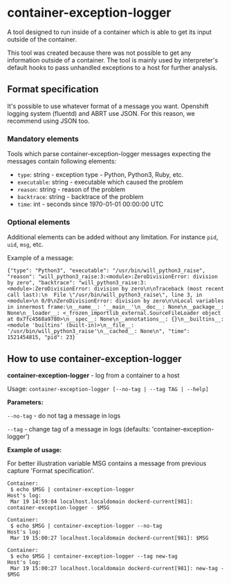 # container-exception-logger
A tool designed to run inside of a container which is able to get its input
outside of the container.

This tool was created because there was not possible to get any information
outside of a container. The tool is mainly used by interpreter's default hooks
to pass unhandled exceptions to a host for further analysis.

## Format specification
It's possible to use whatever format of a message you want.
Openshift logging system (fluentd) and ABRT use
JSON. For this reason, we recommend using JSON too.

### Mandatory elements
Tools which parse container-exception-logger messages expecting the messages
contain following elements:
 * `type`: string - exception type - Python, Python3, Ruby, etc.
 * `executable`: string - executable which caused the problem
 * `reason`: string - reason of the problem
 * `backtrace`: string - backtrace of the problem
 * `time`: int - seconds since 1970-01-01 00:00:00 UTC

### Optional elements
Additional elements can be added without any limitation. For instance `pid`,
`uid`, `msg`, etc.

Example of a message:
```
{"type": "Python3", "executable": "/usr/bin/will_python3_raise", "reason": "will_python3_raise:3:<module>:ZeroDivisionError: division by zero", "backtrace": "will_python3_raise:3:<module>:ZeroDivisionError: division by zero\n\nTraceback (most recent call last):\n  File \"/usr/bin/will_python3_raise\", line 3, in <module>\n 0/0\nZeroDivisionError: division by zero\n\nLocal variables in innermost frame:\n__name__: '__main__'\n__doc__: None\n__package__: None\n__loader__: <_frozen_importlib_external.SourceFileLoader object at 0x7fc4568a9780>\n__spec__: None\n__annotations__: {}\n__builtins__: <module 'builtins' (built-in)>\n__file__: '/usr/bin/will_python3_raise'\n__cached__: None\n", "time": 1521454815, "pid": 23}
```

## How to use container-exception-logger
**container-exception-logger** - log from a container to a host

Usage: `container-exception-logger [--no-tag | --tag TAG | --help]`

**Parameters:**

`--no-tag` - do not tag a message in logs

`--tag` - change tag of a message in logs (defaults: 'container-exception-logger')

**Example of usage:**

For better illustration variable MSG contains a message from previous capture 'Format specification'.
```
Container:
 $ echo $MSG | container-exception-logger
Host's log:
 Mar 19 14:59:04 localhost.localdomain dockerd-current[981]: container-exception-logger - $MSG

Container:
 $ echo $MSG | container-exception-logger --no-tag
Host's log:
 Mar 19 15:00:27 localhost.localdomain dockerd-current[981]: $MSG

Container:
 $ echo $MSG | container-exception-logger --tag new-tag
Host's log:
 Mar 19 15:00:27 localhost.localdomain dockerd-current[981]: new-tag - $MSG
```
